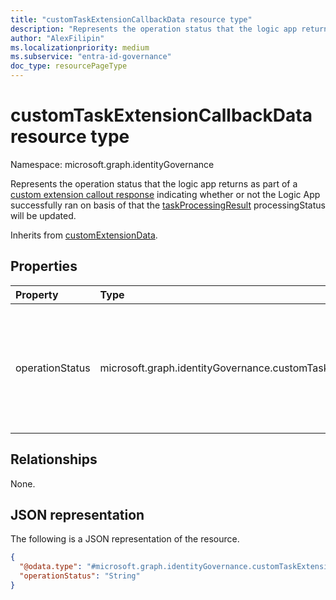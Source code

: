 ```yaml
---
title: "customTaskExtensionCallbackData resource type"
description: "Represents the operation status that the logic app returns indicating whether or not the Logic App successfully ran on basis of that the taskProcessingResult processing status will be updated."
author: "AlexFilipin"
ms.localizationpriority: medium
ms.subservice: "entra-id-governance"
doc_type: resourcePageType
---
```


# customTaskExtensionCallbackData resource type

Namespace: microsoft.graph.identityGovernance

Represents the operation status that the logic app returns as part of a [custom extension callout response](../resources/customextensioncalloutresponse.md) indicating whether or not the Logic App successfully ran on basis of that the [taskProcessingResult](../resources/identitygovernance-taskprocessingresult.md) processingStatus will be updated.

Inherits from [customExtensionData](../resources/customextensiondata.md).

## Properties

|Property|Type|Description|
|:---|:---|:---|
|operationStatus|microsoft.graph.identityGovernance.customTaskExtensionOperationStatus|Operation status that's provided by the Azure Logic App indicating whenever the Azure Logic App has run successfully or not. Supported values: `completed`, `failed`, `unknownFutureValue`.|

## Relationships

None.

## JSON representation

The following is a JSON representation of the resource.
<!-- {
  "blockType": "resource",
  "@odata.type": "microsoft.graph.identityGovernance.customTaskExtensionCallbackData",
  "baseType": "microsoft.graph.customExtensionData"
}
-->
``` json
{
  "@odata.type": "#microsoft.graph.identityGovernance.customTaskExtensionCallbackData",
  "operationStatus": "String"
}
```
